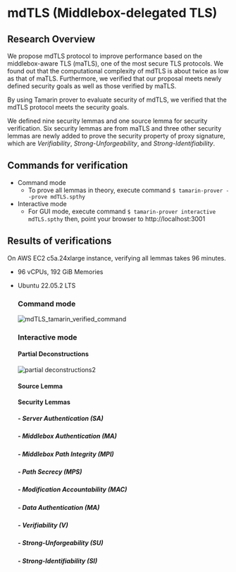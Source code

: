 # mdTLS (Middlebox-delegated TLS)
## Research Overview
We propose mdTLS protocol to improve performance based on the middlebox-aware TLS (maTLS), one of the most secure TLS protocols. We found
out that the computational complexity of mdTLS is about twice as low as that of maTLS. 
Furthermore, we verified that our proposal meets newly defined security goals as well as those verified by maTLS.

By using Tamarin prover to evaluate security of mdTLS, we verified that the mdTLS protocol meets the security goals.

We defined nine security lemmas and one source lemma for security verification.
Six security lemmas are from maTLS and three other security lemmas are newly added to prove the security property of proxy signature, which are *Verifiability*, *Strong-Unforgeability*, and *Strong-Identifiability*.



## Commands for verification
- Command mode
  - To prove all lemmas in theory, execute command `$ tamarin-prover --prove mdTLS.spthy`
- Interactive mode
  - For GUI mode, execute command `$ tamarin-prover interactive mdTLS.spthy`  then, point your browser to http://localhost:3001

## Results of verifications
On AWS EC2 c5a.24xlarge instance, verifying all lemmas takes 96 minutes.
- 96 vCPUs, 192 GiB Memories
- Ubuntu 22.05.2 LTS
  ### Command mode
   ![mdTLS_tamarin_verified_command](https://github.com/thyun1121/mdTLS/assets/18222806/2483cdb3-01aa-4cb2-89e0-967197897642)
  ### Interactive mode
  #### Partial Deconstructions
    ![partial deconstructions2](https://github.com/thyun1121/mdTLS/assets/18222806/f09a9bd4-8978-4cfe-85a3-a6f17b75f688)
  #### Source Lemma
    
  #### Security Lemmas
  ##### - Server Authentication (SA)
  ##### - Middlebox Authentication (MA)
  ##### - Middlebox Path Integrity (MPI)
  ##### - Path Secrecy (MPS)
  ##### - Modification Accountability (MAC)
  ##### - Data Authentication (MA)
  ##### - Verifiability (V)
  ##### - Strong-Unforgeability (SU)
  ##### - Strong-Identifiability (SI)

